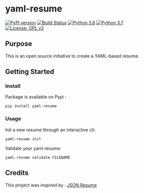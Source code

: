 # yaml-resume

[![PyPI version](https://badge.fury.io/py/yaml-resume.svg)](https://badge.fury.io/py/yaml-resume)
[![Build Status](https://travis-ci.org/notsag/yaml-resume.svg?branch=master)](https://travis-ci.org/notsag/yaml-resume)
[![Python 3.6](https://img.shields.io/badge/python-3.6-blue.svg)](https://www.python.org/downloads/release/python-360/)
[![Python 3.7](https://img.shields.io/badge/python-3.7-blue.svg)](https://www.python.org/downloads/release/python-370/)
[![License: GPL v3](https://img.shields.io/badge/License-GPLv3-blue.svg)](https://www.gnu.org/licenses/gpl-3.0)

## Purpose

This is an open source initiative to create a YAML-based resume.

## Getting Started

### Install

Package is available on Pypi : 

```
pip install yaml-resume
```

### Usage

Init a new resume through an interactive cli:

```
yaml-resume init
```

Validate your yaml resume:

```
yaml-resume validate FILENAME
```

## Credits

This project was inspired by : [JSON Resume](https://github.com/jsonresume)
